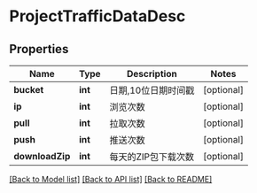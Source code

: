 # ProjectTrafficDataDesc

## Properties
Name | Type | Description | Notes
------------ | ------------- | ------------- | -------------
**bucket** | **int** | 日期,10位日期时间戳 | [optional] 
**ip** | **int** | 浏览次数 | [optional] 
**pull** | **int** | 拉取次数 | [optional] 
**push** | **int** | 推送次数 | [optional] 
**downloadZip** | **int** | 每天的ZIP包下载次数 | [optional] 

[[Back to Model list]](../../README.md#documentation-for-models) [[Back to API list]](../../README.md#documentation-for-api-endpoints) [[Back to README]](../../README.md)


